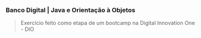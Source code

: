 ### Banco Digital | Java e Orientação à Objetos

> Exercício feito como etapa de um bootcamp na Digital Innovation One - DIO


